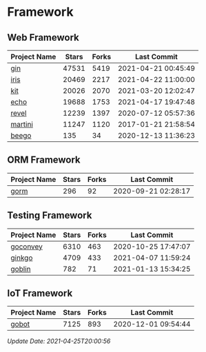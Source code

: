 # Framework

## Web Framework
| Project Name | Stars | Forks | Last Commit |
| ------------ | ----- | ----- | ----------- |
| [gin](https://github.com/gin-gonic/gin) | 47531 | 5419 | 2021-04-21 00:45:49 |
| [iris](https://github.com/kataras/iris) | 20469 | 2217 | 2021-04-22 11:00:00 |
| [kit](https://github.com/go-kit/kit) | 20026 | 2070 | 2021-03-20 12:02:47 |
| [echo](https://github.com/labstack/echo) | 19688 | 1753 | 2021-04-17 19:47:48 |
| [revel](https://github.com/revel/revel) | 12239 | 1397 | 2020-07-12 05:57:36 |
| [martini](https://github.com/go-martini/martini) | 11247 | 1120 | 2017-01-21 21:58:54 |
| [beego](https://github.com/astaxie/beego) | 135 | 34 | 2020-12-13 11:36:23 |

## ORM Framework
| Project Name | Stars | Forks | Last Commit |
| ------------ | ----- | ----- | ----------- |
| [gorm](https://github.com/jinzhu/gorm) | 296 | 92 | 2020-09-21 02:28:17 |

## Testing Framework
| Project Name | Stars | Forks | Last Commit |
| ------------ | ----- | ----- | ----------- |
| [goconvey](https://github.com/smartystreets/goconvey) | 6310 | 463 | 2020-10-25 17:47:07 |
| [ginkgo](https://github.com/onsi/ginkgo) | 4709 | 433 | 2021-04-07 11:59:24 |
| [goblin](https://github.com/franela/goblin) | 782 | 71 | 2021-01-13 15:34:25 |

## IoT Framework
| Project Name | Stars | Forks | Last Commit |
| ------------ | ----- | ----- | ----------- |
| [gobot](https://github.com/hybridgroup/gobot) | 7125 | 893 | 2020-12-01 09:54:44 |

*Update Date: 2021-04-25T20:00:56*